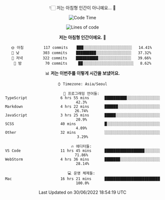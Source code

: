 <div align='center'>
 
👇🏻 저는 아침형 인간이 아니예요... 🙊
 
<!--START_SECTION:waka-->
![Code Time](http://img.shields.io/badge/Code%20Time-1%2C610%20hrs%206%20mins-blue)

![Lines of code](https://img.shields.io/badge/%EC%A0%80%EB%8A%94%20%EC%97%AC%ED%83%9C%EA%B9%8C%EC%A7%80%20-259%20Thousand%20%EC%A4%84%EC%9D%98%20%EC%BD%94%EB%93%9C%EB%A5%BC%20%EC%9E%91%EC%84%B1%ED%96%88%EC%96%B4%EC%9A%94.-blue)

**저는 아침형 인간이에요. 🐤** 

```text
🌞 아침         117 commits    ███░░░░░░░░░░░░░░░░░░░░░░   14.41% 
🌆 낮　         303 commits    █████████░░░░░░░░░░░░░░░░   37.32% 
🌃 저녁         322 commits    ██████████░░░░░░░░░░░░░░░   39.66% 
🌙 밤　         70 commits     ██░░░░░░░░░░░░░░░░░░░░░░░   8.62%

```


📊 **저는 이번주를 이렇게 시간을 보냈어요.** 

```text
⌚︎ Timezone: Asia/Seoul

💬 프로그래밍 언어들: 
TypeScript               6 hrs 55 mins       ██████████░░░░░░░░░░░░░░░   42.3% 
Markdown                 4 hrs 22 mins       ██████░░░░░░░░░░░░░░░░░░░   26.74% 
JavaScript               3 hrs 25 mins       █████░░░░░░░░░░░░░░░░░░░░   20.9% 
SCSS                     40 mins             █░░░░░░░░░░░░░░░░░░░░░░░░   4.09% 
Other                    32 mins             ░░░░░░░░░░░░░░░░░░░░░░░░░   3.29%

🔥 에디터들: 
VS Code                  11 hrs 45 mins      ██████████████████░░░░░░░   71.86% 
WebStorm                 4 hrs 36 mins       ███████░░░░░░░░░░░░░░░░░░   28.14%

💻 운영 체제들: 
Mac                      16 hrs 21 mins      █████████████████████████   100.0%

```


 Last Updated on 30/06/2022 18:54:19 UTC
<!--END_SECTION:waka-->
 </div>
<!---
Emewjin/Emewjin is a ✨ special ✨ repository because its `README.md` (this file) appears on your GitHub profile.
You can click the Preview link to take a look at your changes.
--->

